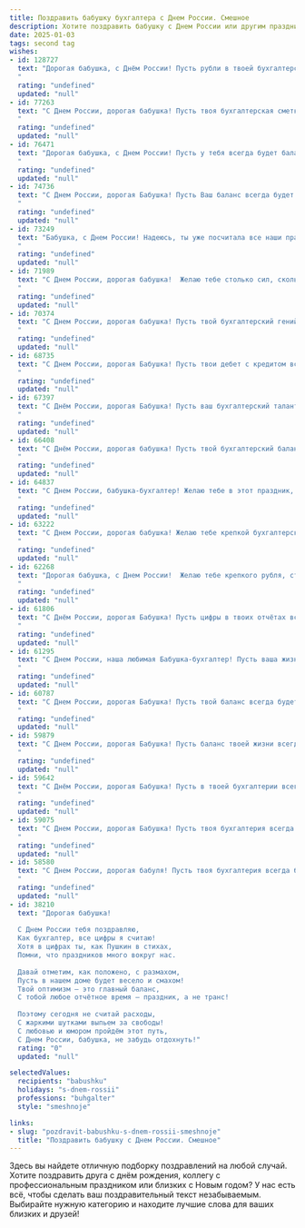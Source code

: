 ```yaml
---
title: Поздравить бабушку бухгалтера с Днем России. Смешное
description: Хотите поздравить бабушку с Днем России или другим праздником? Наш ИИ создаст незабываемое поздравление, а вы обязательно выделитесь среди других.  
date: 2025-01-03
tags: second tag
wishes:
- id: 128727
  text: "Дорогая бабушка, с Днём России! Пусть рубли в твоей бухгалтерской книге множатся быстрее, чем анекдоты в интернете, а  налоговая инспекция обходит тебя стороной, как злой сосед с неполитой грядкой!  Желаю тебе крепкого здоровья,  чуть меньше головной боли от отчётов и побольше радости от жизни! С праздником!
  "
  rating: "undefined"
  updated: "null"
- id: 77263
  text: "С Днем России, дорогая бабушка! Пусть твоя бухгалтерская сметка всегда будет в плюсе, как и бюджет нашей страны!
  "
  rating: "undefined"
  updated: "null"
- id: 76471
  text: "Дорогая бабушка, с Днем России! Пусть у тебя всегда будет баланс между счастьем и радостью, а дебет с кредитом в жизни всегда будут в плюсе! 😜
  "
  rating: "undefined"
  updated: "null"
- id: 74736
  text: "С Днем России, дорогая Бабушка! Пусть Ваш баланс всегда будет в плюсе, а дебет с кредитом дружат как два друга-бухгалтера! 🥳🥂
  "
  rating: "undefined"
  updated: "null"
- id: 73249
  text: "Бабушка, с Днем России! Надеюсь, ты уже посчитала все наши праздничные пирожки, и у тебя хватит сил на все эти радостные хлопоты! 😊
  "
  rating: "undefined"
  updated: "null"
- id: 71989
  text: "С Днем России, дорогая бабушка!  Желаю тебе столько сил, сколько цифр в годовом отчёте, и чтобы все дебет с кредитом всегда сходился, как ты это умеешь! 😉
  "
  rating: "undefined"
  updated: "null"
- id: 70374
  text: "С Днем России, дорогая бабушка! Пусть твой бухгалтерский гений расцветает еще ярче, а дебет с кредитом всегда сходятся как два друга, любящих чай с вареньем!
  "
  rating: "undefined"
  updated: "null"
- id: 68735
  text: "С Днем России, дорогая Бабушка! Пусть твои дебет с кредитом всегда сходятся, а баланс – только радует! 😉
  "
  rating: "undefined"
  updated: "null"
- id: 67397
  text: "С Днём России, дорогая Бабушка! Пусть ваш бухгалтерский талант никогда не иссякнет, а баланс вашей жизни всегда будет в плюсе! 😜
  "
  rating: "undefined"
  updated: "null"
- id: 66408
  text: "С Днём России, дорогая бабушка! Пусть твой бухгалтерский баланс всегда будет в плюсе, а дефицитом страдают только твои враги! 😊🎉
  "
  rating: "undefined"
  updated: "null"
- id: 64837
  text: "С Днем России, бабушка-бухгалтер! Желаю тебе в этот праздник, чтобы все твои балансы сходились, а дебет с кредитом не расходились, а еще, чтобы твои нервы были крепче, чем дебет с кредитом! 😉
  "
  rating: "undefined"
  updated: "null"
- id: 63222
  text: "С Днем России, дорогая бабушка! Желаю тебе крепкой бухгалтерской хватки, чтобы ты могла с легкостью посчитать все свои  бонусные внуки 😉!
  "
  rating: "undefined"
  updated: "null"
- id: 62268
  text: "Дорогая бабушка, с Днем России!  Желаю тебе крепкого рубля, стабильного баланса в жизни и чтобы все твои счета были в плюсе, как после удачного дебета!
  "
  rating: "undefined"
  updated: "null"
- id: 61806
  text: "С Днём России, дорогая Бабушка! Пусть цифры в твоих отчётах всегда сходятся, а баланс — только положительный, как наша любовь к тебе! 😉
  "
  rating: "undefined"
  updated: "null"
- id: 61295
  text: "С Днем России, наша любимая Бабушка-бухгалтер! Пусть ваша жизнь будет такой же стабильной и прочной, как баланс на вашем счету, а удача так же ловка и умела, как вы в расчетах!
  "
  rating: "undefined"
  updated: "null"
- id: 60787
  text: "С Днем России, дорогая Бабушка! Пусть твой баланс всегда будет в плюсе, а дебет с кредитом – в полном порядке! 😂
  "
  rating: "undefined"
  updated: "null"
- id: 59879
  text: "С Днем России, дорогая Бабушка! Пусть баланс твоей жизни всегда будет в плюсе, а дебет с кредитом никогда не расходятся! 😜
  "
  rating: "undefined"
  updated: "null"
- id: 59642
  text: "С Днём России, дорогая Бабушка! Пусть в твоей бухгалтерии всегда царит порядок, а дебетовые счета переполняются радостью, как и наша любовь к тебе! 🎉💰😄
  "
  rating: "undefined"
  updated: "null"
- id: 59075
  text: "С Днем России, дорогая Бабушка! Пусть твоя бухгалтерия всегда будет в плюсе, а дефицит - только в твоей любви к внукам! 😉 🎉
  "
  rating: "undefined"
  updated: "null"
- id: 58580
  text: "С Днем России, дорогая бабуля! Пусть твоя бухгалтерия всегда будет в порядке, как рубль в 1998! 😜
  "
  rating: "undefined"
  updated: "null"
- id: 38210
  text: "Дорогая бабушка!
  
  С Днем России тебя поздравляю,
  Как бухгалтер, все цифры я считаю!
  Хотя в цифрах ты, как Пушкин в стихах,
  Помни, что праздников много вокруг нас.
  
  Давай отметим, как положено, с размахом,
  Пусть в нашем доме будет весело и смахом!
  Твой оптимизм — это главный баланс,
  С тобой любое отчётное время — праздник, а не транс!
  
  Поэтому сегодня не считай расходы,
  С жаркими шутками выпьем за свободы!
  С любовью и юмором пройдём этот путь,
  С Днем России, бабушка, не забудь отдохнуть!"
  rating: "0"
  updated: "null"

selectedValues:
  recipients: "babushku"
  holidays: "s-dnem-rossii"
  professions: "buhgalter"
  style: "smeshnoje"

links:
- slug: "pozdravit-babushku-s-dnem-rossii-smeshnoje"
  title: "Поздравить бабушку с Днем России. Смешное"
---
```


Здесь вы найдете отличную подборку поздравлений на любой случай. 
Хотите поздравить друга с днём рождения, коллегу с профессиональным праздником или близких с Новым годом? У нас есть всё, чтобы сделать ваш поздравительный текст незабываемым. Выбирайте нужную категорию и находите лучшие слова для ваших близких и друзей!

